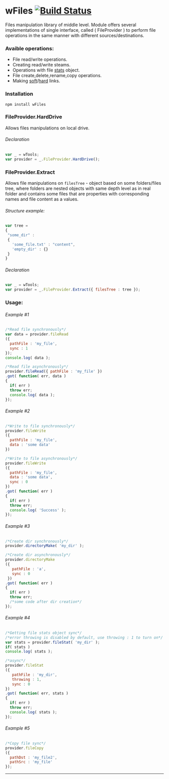 # wFiles [![Build Status](https://travis-ci.org/Wandalen/wFiles.svg?branch=master)](https://travis-ci.org/Wandalen/wFiles)

Files manipulation library of middle level. Module offers several implementations  of single interface, called ( FileProvider ) to perform file operations in the same manner with different sources/destinations.

### Avaible operations:
* File read/write operations.
* Creating read/write steams.
* Operations with file [stats](https://nodejs.org/api/fs.html#fs_class_fs_stats) object.
* File create,delete,rename,copy operations.
* Making [soft](https://en.wikipedia.org/wiki/Symbolic_link)/[hard](https://en.wikipedia.org/wiki/Hard_link) links.

### Installation
```terminal
npm install wFiles
```

### FileProvider.HardDrive
Allows files manipulations on local drive.

###### Declaration
```javascript
var _ = wTools;
var provider = _.FileProvider.HardDrive();
```

### FileProvider.Extract
Allows file manipulations on `filesTree` - object based on some folders/files tree, where folders are nested objects with same depth level as in real folder and contains some files that are properties with corresponding names and file content as a values.

###### Structure example:
```javascript
var tree =
{
 "some_dir" :
 {
   'some_file.txt' : "content",
   'empty_dir' : {}
 }
}
```
###### Declaration
```javascript
var _ = wTools;
var provider = _.FileProvider.Extract({ filesTree : tree });
```
<!-- ###### FileProvider.Url desc here -->
### Usage:

###### Example #1
```javascript
/*Read file synchronously*/
var data = provider.fileRead
({
  pathFile : 'my_file',
  sync : 1
});
console.log( data );

/*Read file asynchronously*/
provider.fileRead({ pathFile : 'my_file' })
.got( function( err, data )
{
  if( err )
  throw err;
  console.log( data );  
});
```
###### Example #2
```javascript
/*Write to file synchronously*/
provider.fileWrite
({
  pathFile : 'my_file',
  data : 'some data'
})

/*Write to file asynchronously*/
provider.fileWrite
({
  pathFile : 'my_file',
  data : 'some data',
  sync : 0
})
.got( function( err )
{
  if( err )
  throw err;
  console.log( 'Success' );  
});
```
###### Example #3
```javascript
/*Create dir synchronously*/
provider.directoryMake( 'my_dir' );

/*Create dir asynchronously*/
provider.directoryMake
({
   pathFile : 'a',
   sync : 0
 })
.got( function( err )
{
  if( err )
  throw err;
  /*some code after dir creation*/
});
```
###### Example #4
```javascript
/*Getting file stats object sync*/
/*error throwing is disabled by default, use throwing : 1 to turn on*/
var stats = provider.fileStat( 'my_dir' );
if( stats )
console.log( stats );

/*async*/
provider.fileStat
({
   pathFile : 'my_dir',
   throwing : 1,
   sync : 0
})
.got( function( err, stats )
{
  if( err )
  throw err;
  console.log( stats );
});
```
###### Example #5
```javascript
/*Copy file sync*/
provider.fileCopy
({  
  pathDst : 'my_file2',
  pathSrc : 'my_file'
});

```


---
<!-- # Methods -> later
If sync option is avaible - method supports sync/async modes. Use `true` for synchronous and `false` for async. In asynchronous mode [wConsequence]( https://github.com/Wandalen/wConsequence ) object is returned.
* ##### fileReadAct - returns file content in specified `encoding`.
>  - sync  { Boolean } - sync/async mode switch, default = false;
>  - pathFile { String } - path to target file;
>  - encoding { String } - sets encoding, default = 'utf8'.
* ##### createReadStreamAct - creates readable stream for file specified by `pathFile`.
>  - sync  { Boolean } - sync/async mode switch, default = false;
>  - pathFile { String } - path to target file; -->































































